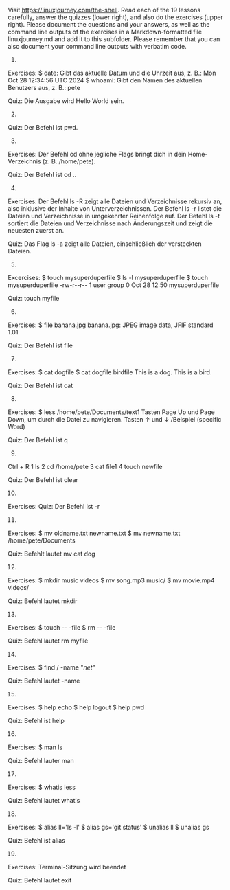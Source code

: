 Visit https://linuxjourney.com/the-shell. Read each of the 19 lessons carefully, answer the quizzes (lower right), and also do the exercises (upper right). Please document the questions and your answers, as well as the command line outputs of the exercises in a Markdown-formatted file linuxjourney.md and add it to this subfolder. Please remember that you can also document your command line outputs with verbatim code.

1)
Exercises:
$ date: Gibt das aktuelle Datum und die Uhrzeit aus, z. B.: Mon Oct 28 12:34:56 UTC 2024
$ whoami: Gibt den Namen des aktuellen Benutzers aus, z. B.: pete

Quiz:
Die Ausgabe wird Hello World sein.

2)
Quiz:
Der Befehl ist pwd.

3)
Exercises:
Der Befehl cd ohne jegliche Flags bringt dich in dein Home-Verzeichnis (z. B. /home/pete).

Quiz:
Der Befehl ist cd ..

4)
Exercises:
Der Befehl ls -R zeigt alle Dateien und Verzeichnisse rekursiv an, also inklusive der Inhalte von Unterverzeichnissen.
Der Befehl ls -r listet die Dateien und Verzeichnisse in umgekehrter Reihenfolge auf.
Der Befehl ls -t sortiert die Dateien und Verzeichnisse nach Änderungszeit und zeigt die neuesten zuerst an.

Quiz:
Das Flag ls -a zeigt alle Dateien, einschließlich der versteckten Dateien.

5)
Excercises:
$ touch mysuperduperfile
$ ls -l mysuperduperfile
$ touch mysuperduperfile
-rw-r--r-- 1 user group 0 Oct 28 12:50 mysuperduperfile

Quiz:
touch myfile

6)
Exercises:
$ file banana.jpg
banana.jpg: JPEG image data, JFIF standard 1.01

Quiz:
Der Befehl ist file

7)
Exercises:
$ cat dogfile
$ cat dogfile birdfile
This is a dog. This is a bird.

Quiz:
Der Befehl ist cat

8)
Exercises:
$ less /home/pete/Documents/text1
Tasten Page Up und Page Down, um durch die Datei zu navigieren.
Tasten ↑ und ↓
/Beispiel (specific Word)

Quiz:
Der Befehl ist q

9)
Ctrl + R
1  ls
2  cd /home/pete
3  cat file1
4  touch newfile
   
Quiz:
Der Befehl ist clear

10)
Exercises:
Quiz:
Der Befehl ist -r

11)
Exercises:
$ mv oldname.txt newname.txt
$ mv newname.txt /home/pete/Documents

Quiz:
Befehlt lautet mv cat dog

12)
Exercises:
$ mkdir music videos
$ mv song.mp3 music/
$ mv movie.mp4 videos/

Quiz:
Befehl lautet mkdir

13)
Exercises:
$ touch -- -file
$ rm -- -file

Quiz:
Befehl lautet rm myfile

14)
Exercises:
$ find / -name "*net*"

Quiz:
Befehl lautet -name

15)
Exercises:
$ help echo
$ help logout
$ help pwd

Quiz:
Befehl ist help 

16)
Exercises:
$ man ls

Quiz:
Befehl lauter man

17)
Exercises:
$ whatis less

Quiz:
Befehl lautet whatis

18)
Exercises:
$ alias ll='ls -l'
$ alias gs='git status'
$ unalias ll
$ unalias gs

Quiz:
Befehl ist alias

19)
Exercises:
Terminal-Sitzung wird beendet

Quiz:
Befehl lautet exit
